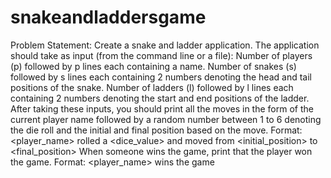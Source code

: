 # snakeandladdersgame
Problem Statement:
Create a snake and ladder application. The application should take as input (from the command line or a file):
Number of players (p) followed by p lines each containing a name.
Number of snakes (s) followed by s lines each containing 2 numbers denoting the head and tail positions of the snake.
Number of ladders (l) followed by l lines each containing 2 numbers denoting the start and end positions of the ladder.
After taking these inputs, you should print all the moves in the form of the current player name followed by a random number between 1 to 6 denoting the die roll and the initial and final position based on the move. Format: <player_name> rolled a <dice_value> and moved from <initial_position> to <final_position>
When someone wins the game, print that the player won the game. Format: <player_name> wins the game
